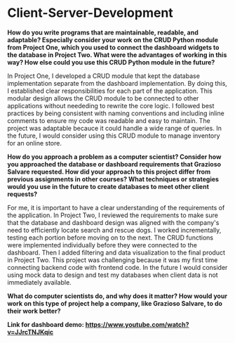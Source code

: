 # Client-Server-Development

**How do you write programs that are maintainable, readable, and adaptable? Especially consider your work on the CRUD Python module from Project One, which you used to connect the dashboard widgets to the database in Project Two. What were the advantages of working in this way? How else could you use this CRUD Python module in the future?**

In Project One, I developed a CRUD module that kept the database implementation separate from the dashboard implementation. By doing this, I established clear responsibilities for each part of the application. This modular design allows the CRUD module to be connected to other applications without neededing to rewrite the core logic. I followed best practices by being consistent with naming conventions and including inline comments to ensure my code was readable and easy to maintain. The project was adaptable becauce it could handle a wide range of queries. In the future, I would consider using this CRUD module to manage inventory for an online store.

**How do you approach a problem as a computer scientist? Consider how you approached the database or dashboard requirements that Grazioso Salvare requested. How did your approach to this project differ from previous assignments in other courses? What techniques or strategies would you use in the future to create databases to meet other client requests?**

For me, it is important to have a clear understanding of the requirements of the application. In Project Two, I reviewed the requirements to make sure that the database and dashboard design was aligned with the company's need to efficiently locate search and rescue dogs. I worked incrementally, testing each portion before moving on to the next. The CRUD functions were implemented individually before they were connected to the dashboard. Then I added filtering and data visualization to the final product in Project Two. This project was challenging because it was my first time connecting backend code with frontend code. In the future I would consider using mock data to design and test my databases when client data is not immediately available.

**What do computer scientists do, and why does it matter? How would your work on this type of project help a company, like Grazioso Salvare, to do their work better?**


**Link for dashboard demo: https://www.youtube.com/watch?v=JJrcTNJKqic**
